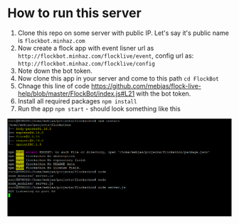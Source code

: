 # How to run this server

1. Clone this repo on some server with public IP. Let's say it's public name is `flockbot.minhaz.com`
2. Now create a flock app with event lisner url as `http://flockbot.minhaz.com/flocklive/event`, config url as: `http://flockbot.minhaz.com/flocklive/config`
3. Note down the bot token.
4. Now clone this app in your server and come to this path `cd FlockBot`
5. Chnage this line of code https://github.com/mebjas/flock-live-help/blob/master/FlockBot/index.js#L21 with the bot token.
6. Install all required packages `npm install`
7. Run the app `npm start` - should look something like this

![Might look something like this](../screenshots/flockbot_start.png)